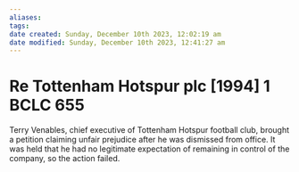 ```yaml
---
aliases: 
tags: 
date created: Sunday, December 10th 2023, 12:02:19 am
date modified: Sunday, December 10th 2023, 12:41:27 am
---
```


# Re Tottenham Hotspur plc [1994] 1 BCLC 655

Terry Venables, chief executive of Tottenham Hotspur football club, brought a petition claiming unfair prejudice after he was dismissed from office. It was held that he had no legitimate expectation of remaining in control of the company, so the action failed.
